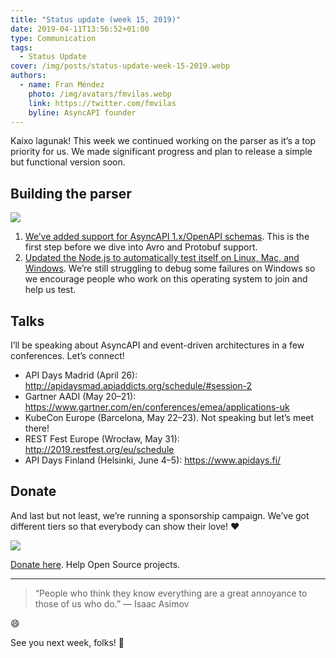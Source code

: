 ```yaml
---
title: "Status update (week 15, 2019)"
date: 2019-04-11T13:56:52+01:00
type: Communication
tags:
  - Status Update
cover: /img/posts/status-update-week-15-2019.webp
authors:
  - name: Fran Méndez
    photo: /img/avatars/fmvilas.webp
    link: https://twitter.com/fmvilas
    byline: AsyncAPI founder
---
```


Kaixo lagunak! This week we continued working on the parser as it’s a top priority for us. We made significant progress and plan to release a simple but functional version soon.

## Building the parser

![](/img/diagrams/parser-architecture.webp)

1. [We’ve added support for AsyncAPI 1.x/OpenAPI schemas](https://github.com/asyncapi/parser/pull/31). This is the first step before we dive into Avro and Protobuf support.
2. [Updated the Node.js to automatically test itself on Linux, Mac, and Windows](https://github.com/asyncapi/parser-nodejs). We’re still struggling to debug some failures on Windows so we encourage people who work on this operating system to join and help us test.

## Talks
I’ll be speaking about AsyncAPI and event-driven architectures in a few conferences. Let’s connect!

* API Days Madrid (April 26): http://apidaysmad.apiaddicts.org/schedule/#session-2
* Gartner AADI (May 20–21): https://www.gartner.com/en/conferences/emea/applications-uk
* KubeCon Europe (Barcelona, May 22–23). Not speaking but let’s meet there!
* REST Fest Europe (Wrocław, May 31): http://2019.restfest.org/eu/schedule
* API Days Finland (Helsinki, June 4–5): https://www.apidays.fi/

## Donate
And last but not least, we’re running a sponsorship campaign. We’ve got different tiers so that everybody can show their love! ❤️

![](/img/posts/donation.webp)

[Donate here](https://opencollective.com/asyncapi). Help Open Source projects.

---

> “People who think they know everything are a great annoyance to those of us who do.”
> — Isaac Asimov

😄

See you next week, folks! 👋